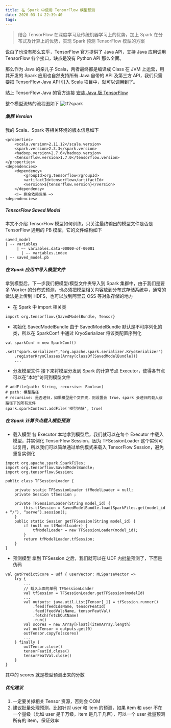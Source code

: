 ```yaml
---
title: 在 Spark 中使用 TensorFlow 模型预测
date: 2020-03-14 22:39:40
tags: 
---
```


> 结合 TensorFlow 在深度学习及传统机器学习上的优势，加上 Spark 在分布式及计算上的优势，实现 Spark 预测 TensorFlow 模型的方案

说白了也没有那么玄乎，TensorFlow 官方提供了 Java API，支持 Java 应用调用 TensorFlow 各个接口，缺点是没有 Python API 那么全面。

那么作为 Java 的亲儿子 Scala，两者最终都是编译成 Class 在 JVM 上运营，用其开发的 Spark 应用也自然支持所有 Java 自带的 API 及第三方 API，我们只需要把 TensorFlow Java API 引入 Scala 项目中，就可以调用到了。

<!--more-->

贴上 TensorFlow Java 的官方连接
[安装 Java 版 TensorFlow](https://www.tensorflow.org/install/lang_java)

整个模型流转的流程图如下
![tf2spark](https://timeline229-image.oss-cn-hangzhou.aliyuncs.com/spark-integrate-tensorflow-offline-predict/TensorFlow2Spark.jpg
)

##### 集群 Version
我的 Scala、Spark 等相关环境的版本信息如下

```
<properties>
    <scala.version>2.11.12</scala.version>
    <spark.version>2.3.3</spark.version>
    <hadoop.version>2.7.6</hadoop.version>
    <tensorflow.version>1.7.0</tensorflow.version>
</properties>
<dependencies>
    <dependency>
        <groupId>org.tensorflow</groupId>
        <artifactId>tensorflow</artifactId>
        <version>${tensorflow.version}</version>
    </dependency>
    <!— 剩余依赖忽略 —>
<dependencies>
```

##### TensorFlow Saved Model
本文不介绍 TensorFlow 模型如何训练，只关注最终输出的模型文件是否是 TensorFlow 通用的 PB 模型，它的文件结构如下
```
saved_model
| -- variables
     | —- variables.data-00000-of-00001
	   | —- variables.index
| —- saved_model.pb
```

##### 在 Spark 应用中导入模型文件
拿到模型后，下一步我们把模型/模型文件夹导入到 Spark 集群中，由于我们是要多 Worker 的分布式预测，也必须把模型相关内容放到分布式存储系统中，通常的做法是上传到 HDFS，也可以放到阿里云 OSS 等对象存储的地方

- 在 Spark 中 import 相关类
```
import org.tensorflow.{SavedModelBundle, Tensor}
```

- 初始化 SavedModelBundle
由于 SavedModelBundle 默认是不可序列化的类，所以在 SparkConf 中通过 KryoSerializer 将该类配置序列化
```
val sparkConf = new SparkConf()
    .set("spark.serializer","org.apache.spark.serializer.KryoSerializer")
    .registerKryoClasses(Array(classOf[SavedModelBundle]))
    ...
```

- 分发模型文件
接下来将模型分发到 Spark 的计算节点 Executor，使得各节点可以在“本地”访问到模型文件
```
# addFile(path: String, recursive: Boolean)
# path: 模型路径
# recursive: 是否递归，如果模型是个文件夹，则设置会 true，spark 会递归的载入该路径下的所有文件
spark.sparkContext.addFile('模型地址', true)
```

##### 在 Spark 计算节点载入模型预测
- 载入模型
各 Executor 本地拿到模型后，我们就可以在每个 Executor 中载入模型，并实例化 TensorFlow Session，因为 TFSessionLoader 这个实例可以复用，所以我们可以简单通过单例模式来载入 TensorFlow Session，避免重复实例化

```
import org.apache.spark.SparkFiles;
import org.tensorflow.SavedModelBundle;
import org.tensorflow.Session;

public class TFSessionLoader {

    private static TFSessionLoader tfModelLoader = null;
    private Session tfSession ;

    private TFSessionLoader(String model_id) {
        this.tfSession = SavedModelBundle.load(SparkFiles.get(model_id + “/“), “serve”).session();
    }
    public static Session getTFSession(String model_id) {
        if (null == tfModelLoader) {
            tfModelLoader = new TFSessionLoader(model_id);
        }
        return tfModelLoader.tfSession;
    }
}
```

- 预测模型
拿到 TFSession 之后，我们就可以在 UDF 内批量预测了，下面是伪码

```
val getPredictScore = udf { userVector: MLSparseVector =>
    try {
        ...
        // 载入上面的单例 TFSessionLoader
        val tfSession = TFSessionLoader.getTFSession(modelId)
        ...
        val outputs: java.util.List[Tensor[_]] = tfSession.runner()
      		.feed(feedIdsName, tensorFeatId)
      		.feed(feedValsName, tensorFeatVal)
      		.fetch(fetchOutName)
      		.run()
        val scores = new Array[Float](itemArray.length)
        val outTensor = outputs.get(0)
        outTensor.copyTo(scores)
        ...
    } finally {
        outTensor.close()
        tensorFeatId.close()
        tensorFeatVal.close()
    }
}
```

其中的 scores 就是模型预测出来的分数

##### 优化建议
1. 一定要关掉相关 Tensor 资源，否则会 OOM
2. 建议批量处理预测，比如针对 user 和 item 的预测，如果 item 和 user 不在一个量级（比如 user 是千万级，item 是几千几百），可以一个 user 批量预测所有的 item，保证效率
